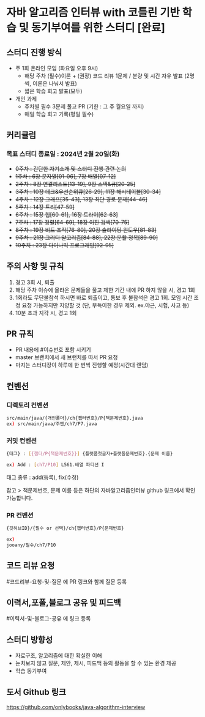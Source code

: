 # 자바 알고리즘 인터뷰 with 코틀린 기반 학습 및 동기부여를 위한 스터디 [완료]
## 스터디 진행 방식
- 주 1회 온라인 모임 (화요일 오후 9시)
    - 해당 주차 (필수)이론 + (권장) 코드 리뷰 1문제 / 분량 및 시간 자유 발표 (2명씩, 이론은 나눠서 발표)
    - 짧은 학습 회고 발표(모두)
- 개인 과제
    - 주차별 필수 3문제 풀고 PR (기한 : 그 주 월요일 까지)
    - 매일 학습 회고 기록(평일 필수)
## 커리큘럼
### 목표 스터디 종료일 : 2024년 2월 20일(화)
- ~~0주차 : 간단한 자기소개 및 스터디 진행 관련 논의~~
- ~~1주차 : 6장 문자열[01-06], 7장 배열[07-12]~~
- ~~2주차 : 8장 연결리스트[13-19], 9장 스택&큐[20-25]~~
- ~~3주차 : 10장 데크&우선순위큐[26-29], 11장 해시테이블[30-34]~~
- ~~4주차 : 12장 그래프[35-43], 13장 최단 경로 문제[44-46]~~
- ~~5주차 : 14장 트리[47-59]~~
- ~~6주차 : 15장 힙[60-61], 16장 트라이[62-63]~~
- ~~7주차 : 17장 정렬[64-69], 18장 이진 검색[70-75]~~
- ~~8주차 : 19장 비트 조작[76-80], 20장 슬라이딩 윈도우[81-83]~~
- ~~9주차 : 21장 그리디 알고리즘[84-88], 22장 분할 정복[89-90]~~
- ~~10주차 : 23장 다이나믹 프로그래밍[92-95]~~
## 주의 사항 및 규칙
1. 경고 3회 시, 퇴출
2. 해당 주차 이슈에 올라온 문제들을 풀고 제한 기간 내에 PR 하지 않을 시, 경고 1회
3. 1회라도 무단불참석 하시면 바로 퇴출이고, 통보 후 불참석은 경고 1회. 모임 시간 조정 요청 가능하지만 지양할 것 (단, 부득이한 경우 제외. ex.야근, 시험, 사고 등)
4. 10분 초과 지각 시, 경고 1회
## PR 규칙
- PR 내용에 #이슈번호 포함 시키기
- master 브랜치에서 새 브랜치를 따서 PR 요청
- 마지는 스터디장이 하루에 한 번씩 진행할 예정(시간대 랜덤)
## 컨벤션
### 디렉토리 컨벤션
```bash
src/main/java/{개인폴더}/ch{챕터번호}/P{책문제번호}.java 
ex) src/main/java/주앤/ch7/P7.java 
```
### 커밋 컨벤션
```bash
{태그} : [{챕터/P{책문제번호}}] {플랫폼첫글자+플랫폼문제번호}.{문제 이름}

ex) Add : [ch7/P10] L561.배열 파티션 I
```
태그 종류 : add(등록), fix(수정)

참고 > 책문제번호, 문제 이름 등은 하단의 자바알고리즘인터뷰 github 링크에서 확인 가능합니다.
### PR 컨벤션
```bash
{깃허브ID}/{필수 or 선택}/ch{챕터번호}/P{문제번호}

ex) 
jooany/필수/ch7/P10
```
## 코드 리뷰 요청
#코드리뷰-요청-및-질문 에 PR 링크와 함께 질문 등록
## 이력서,포폴,블로그 공유 및 피드백
#이력서-및-블로그-공유 에 링크 등록
## 스터디 방향성
- 자료구조, 알고리즘에 대한 확실한 이해
- 눈치보지 않고 질문, 제안, 제시, 피드백 등의 활동을 할 수 있는 환경 제공
- 학습 동기부여
## 도서 Github 링크
https://github.com/onlybooks/java-algorithm-interview
